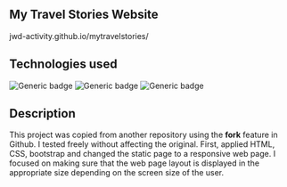 ## My Travel Stories Website
jwd-activity.github.io/mytravelstories/

## Technologies used
![Generic badge](https://img.shields.io/badge/HTML-blue.svg)
![Generic badge](https://img.shields.io/badge/CSS-brightgreen.svg) 
![Generic badge](https://img.shields.io/badge/Bootstrap-blueviolet.svg)

## Description
This project was copied from another repository using the **fork** feature in Github. I tested freely without affecting the original. First, applied HTML, CSS, bootstrap and changed the static page to a responsive web page. I focused on making sure that the web page layout is displayed in the appropriate size depending on the screen size of the user.
